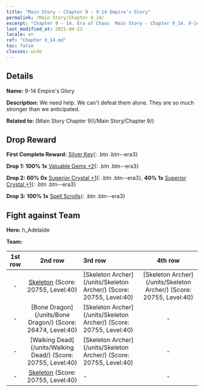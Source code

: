 ```yaml
---
title: "Main Story - Chapter 9 - 9-14 Empire's Glory"
permalink: /Main Story/Chapter 9_14/
excerpt: "Chapter 9 - 14. Era of Chaos  Main Story - Chapter 9_14. 9-14 Empire's Glory"
last_modified_at: 2021-04-23
locale: en
ref: "Chapter 9_14.md"
toc: false
classes: wide
---
```


## Details

 **Name:** 9-14 Empire's Glory

 **Description:** We need help. We can't defeat them alone. They are so much stronger than we anticipated.

 **Related to:** [Main Story Chapter 9](/Main Story/Chapter 9/)

## Drop Reward

 **First Complete Reward:** [Silver Key](/Items/con_693/){: .btn .btn--era3}

 **Drop 1:** **100% 1x** [Valuable Gems +2](/Items/mat_30/){: .btn .btn--era3}

 **Drop 2:** **60% 0x** [Superior Crystal +1](/Items/mat_24/){: .btn .btn--era3}, **40% 1x** [Superior Crystal +1](/Items/mat_24/){: .btn .btn--era3}

 **Drop 3:** **100% 1x** [Spell Scrolls](/Items/con_694/){: .btn .btn--era3}


## Fight against Team
 **Hero:** h_Adelaide

 **Team:**


  | 1st row | 2nd row | 3rd row | 4th row |
  |:----:|:----:|:----|:----:|
  | - | [Skeleton](/units/Skeleton/) (Score: 20755, Level:40)  | [Skeleton Archer](/units/Skeleton Archer/) (Score: 20755, Level:40)  | [Skeleton Archer](/units/Skeleton Archer/) (Score: 20755, Level:40)  |
  | - | [Bone Dragon](/units/Bone Dragon/) (Score: 26474, Level:40)  | [Skeleton Archer](/units/Skeleton Archer/) (Score: 20755, Level:40)  | - |
  | - | [Walking Dead](/units/Walking Dead/) (Score: 20755, Level:40)  | [Skeleton Archer](/units/Skeleton Archer/) (Score: 20755, Level:40)  | - |
  | - | [Skeleton](/units/Skeleton/) (Score: 20755, Level:40)  | - | - |


